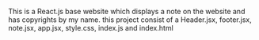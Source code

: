 This is a React.js base website which displays a note on the website and has copyrights by my name. this project consist of a Header.jsx, footer.jsx, note.jsx, app.jsx, style.css, index.js and index.html 
